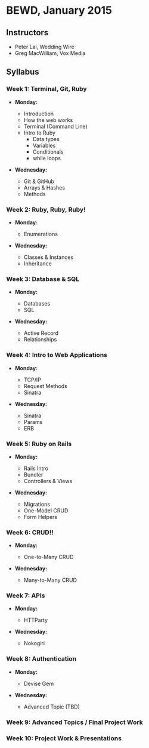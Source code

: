 # BEWD, January 2015

## Instructors

 - Peter Lai, Wedding Wire
 - Greg MacWilliam, Vox Media
 
## Syllabus

### Week 1: Terminal, Git, Ruby

- **Monday:**
  - Introduction
  - How the web works
  - Terminal (Command Line)
  - Intro to Ruby
    - Data types
    - Variables
    - Conditionals
    - while loops
  
- **Wednesday:**
  - Git & GitHub
  - Arrays & Hashes
  - Methods
  
### Week 2: Ruby, Ruby, Ruby!

- **Monday:**
  - Enumerations

- **Wednesday:**
  - Classes & Instances
  - Inheritance
  
### Week 3: Database & SQL

- **Monday:**
  - Databases
  - SQL

- **Wednesday:**
  - Active Record
  - Relationships

### Week 4: Intro to Web Applications

- **Monday:**
  - TCP/IP
  - Request Methods
  - Sinatra

- **Wednesday:**
  - Sinatra
  - Params
  - ERB
  
### Week 5: Ruby on Rails

- **Monday:** 
  - Rails Intro
  - Bundler
  - Controllers & Views

- **Wednesday:**
  - Migrations
  - One-Model CRUD
  - Form Helpers

### Week 6: CRUD!!

- **Monday:**
  - One-to-Many CRUD

- **Wednesday:**
  - Many-to-Many CRUD

### Week 7: APIs

- **Monday:**
  - HTTParty
 
- **Wednesday:**
  - Nokogiri

### Week 8: Authentication

- **Monday:**
  - Devise Gem
 
- **Wednesday:**
  - Advanced Topic (TBD)

### Week 9: Advanced Topics / Final Project Work

### Week 10: Project Work & Presentations
